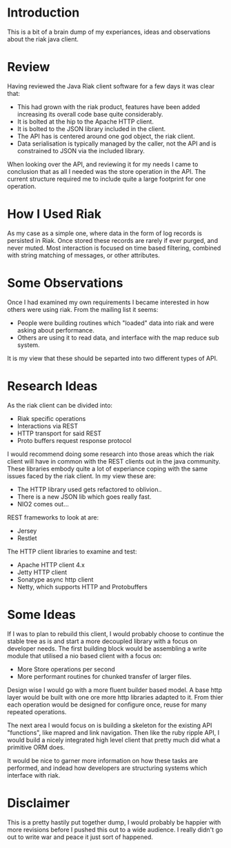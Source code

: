 Introduction
============

This is a bit of a brain dump of my experiances, ideas and observations about the riak java client.

Review
======

Having reviewed the Java Riak client software for a few days it was clear that:
* This had grown with the riak product, features have been added increasing its overall code base quite considerably.
* It is bolted at the hip to the Apache HTTP client.
* It is bolted to the JSON library included in the client.
* The API has is centered around one god object, the riak client.
* Data serialisation is typically managed by the caller, not the API and is constrained to JSON via the included library.

When looking over the API, and reviewing it for my needs I came to conclusion that as all I needed was the store operation in the API. The current structure required me to include quite a large footprint for one operation.

How I Used Riak
===============

As my case as a simple one, where data in the form of log records is persisted in Riak. Once stored these records are rarely if ever purged, and never muted. Most interaction is focused on time based filtering, combined with string matching of messages, or other attributes.

Some Observations
=================

Once I had examined my own requirements I became interested in how others were using riak. From the mailing list it seems:
* People were building routines which "loaded" data into riak and were asking about performance.
* Others are using it to read data, and interface with the map reduce sub system.

It is my view that these should be separted into two different types of API.

Research Ideas
==============

As the riak client can be divided into: 
* Riak specific operations
* Interactions via REST
* HTTP transport for said REST
* Proto buffers request response protocol

I would recommend doing some research into those areas which the riak client will have in common with the REST clients out in the java community. These libraries embody quite a lot of experiance coping with the same issues faced by the riak client. In my view these are:
* The HTTP library used gets refactored to oblivion..
* There is a new JSON lib which goes really fast.
* NIO2 comes out...

REST frameworks to look at are:
* Jersey
* Restlet

The HTTP client libraries to examine and test:
* Apache HTTP client 4.x 
* Jetty HTTP client
* Sonatype async http client
* Netty, which supports HTTP and Protobuffers


Some Ideas
==========

If I was to plan to rebuild this client, I would probably choose to continue the stable tree as is and start a more decoupled library with a focus on developer needs. The first building block would be assembling a write module that utilised a nio based client with a focus on:
* More Store operations per second
* More performant routines for chunked transfer of larger files. 

Design wise I would go with a more fluent builder based model. A base http layer would be built with one ore more http libraries adapted to it. From thier each operation would be designed for configure once, reuse for many repeated operations.

The next area I would focus on is building a skeleton for the existing API "functions", like mapred and link navigation. Then like the ruby ripple API, I would build a nicely integrated high level client that pretty much did what a primitive ORM does. 

It would be nice to garner more information on how these tasks are performed, and indead how developers are structuring systems which interface with riak. 

Disclaimer
==========

This is a pretty hastily put together dump, I would probably be happier with more revisions before I pushed this out to a wide audience. I really didn't go out to write war and peace it just sort of happened.
